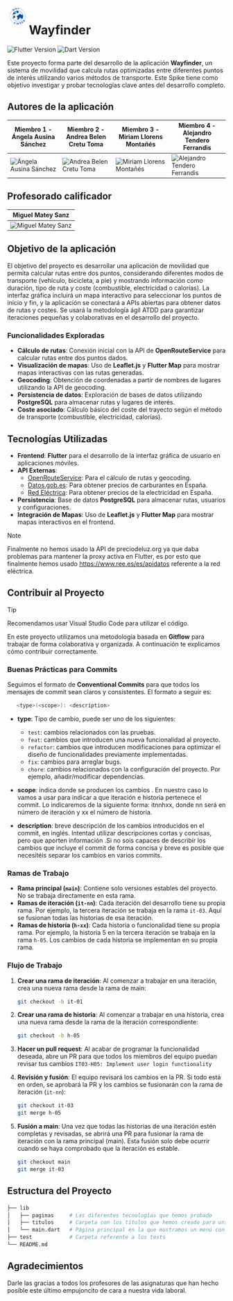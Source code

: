 <img src="./assets/logo.png" alt="Wayfinder Logo" width="50" align="left">

# Wayfinder 

![Flutter Version](https://img.shields.io/badge/flutter-v3.24.3-blue) ![Dart Version](https://img.shields.io/badge/dart-v2.18.2-blue)

Este proyecto forma parte del desarrollo de la aplicación **Wayfinder**, un sistema de movilidad que calcula rutas optimizadas entre diferentes puntos de interés utilizando varios métodos de transporte. Este Spike tiene como objetivo investigar y probar tecnologías clave antes del desarrollo completo.

## Autores de la aplicación

| Miembro 1 - Ángela Ausina Sánchez       | Miembro 2 - Andrea Belen Cretu Toma    | Miembro 3 - Miriam Llorens Montañés    | Miembro 4 - Alejandro Tendero Ferrandis  |
|----------------------------------------|----------------------------------------|----------------------------------------|-------------------------------------------|
| <img src="https://avatars.githubusercontent.com/u/95291485?v=4" alt="Ángela Ausina Sánchez" width="120"/>| <img src="https://avatars.githubusercontent.com/u/95291876?v=4" alt="Andrea Belen Cretu Toma" width="120"/> | <img src="https://avatars.githubusercontent.com/u/99995694?v=4" alt="Miriam Llorens Montañés" width="120"/> | <img src="https://avatars.githubusercontent.com/u/114917263?v=4" alt="Alejandro Tendero Ferrandis" width="120"/> |

## Profesorado calificador

|            Miguel Matey Sanz           |
|----------------------------------------|
| <img src="https://avatars3.githubusercontent.com/u/25453537?s=120" alt="Miguel Matey Sanz" width="120"/>|



## Objetivo de la aplicación

El objetivo del proyecto es desarrollar una aplicación de movilidad que permita calcular rutas entre dos puntos, considerando diferentes modos de transporte (vehículo, bicicleta, a pie) y mostrando información como duración, tipo de ruta y coste (combustible, electricidad o calorías). La interfaz gráfica incluirá un mapa interactivo para seleccionar los puntos de inicio y fin, y la aplicación se conectará a APIs abiertas para obtener datos de rutas y costes. Se usará la metodología ágil ATDD para garantizar iteraciones pequeñas y colaborativas en el desarrollo del proyecto.

### Funcionalidades Exploradas

- **Cálculo de rutas**: Conexión inicial con la API de **OpenRouteService** para calcular rutas entre dos puntos dados.
- **Visualización de mapas**: Uso de **Leaflet.js** y **Flutter Map** para mostrar mapas interactivas con las rutas generadas.
- **Geocoding**: Obtención de coordenadas a partir de nombres de lugares utilizando la API de geocoding.
- **Persistencia de datos**: Exploración de bases de datos utilizando **PostgreSQL** para almacenar rutas y lugares de interés.
- **Coste asociado**: Cálculo básico del coste del trayecto según el método de transporte (combustible, electricidad, calorías).

## Tecnologías Utilizadas

- **Frontend**: **Flutter** para el desarrollo de la interfaz gráfica de usuario en aplicaciones móviles.
- **API Externas**:
  - [OpenRouteService](https://openrouteservice.org/): Para el cálculo de rutas y geocoding.
  - [Datos.gob.es](https://datos.gob.es/es/catalogo/e05068001-precio-de-carburantes-en-las-gasolineras-espanolas): Para obtener precios de carburantes en España.
  - [Red Eléctrica](https://www.ree.es/es/apidatos): Para obtener precios de la electricidad en España.
- **Persistencia**: Base de datos **PostgreSQL** para almacenar rutas, usuarios y configuraciones.
- **Integración de Mapas**: Uso de **Leaflet.js** y **Flutter Map** para mostrar mapas interactivos en el frontend.

> [!NOTE]
> Finalmente no hemos usado la API de preciodeluz.org ya que daba problemas para mantener la proxy activa en Flutter, es por esto que finalmente hemos usado https://www.ree.es/es/apidatos referente a la red eléctrica.


## Contribuir al Proyecto

> [!TIP]
> Recomendamos usar Visual Studio Code para utilizar el código.

En este proyecto utilizamos una metodología basada en **Gitflow** para trabajar de forma colaborativa y organizada. A continuación te explicamos cómo contribuir correctamente.

### Buenas Prácticas para Commits
Seguimos el formato de **Conventional Commits** para que todos los mensajes de commit sean claros y consistentes. El formato a seguir es:

```bash
   <type>(<scope>): <description>
```

- **type**: Tipo de cambio, puede ser uno de los siguientes:
  - `test`: cambios relacionados con las pruebas.
  - `feat`: cambios que introducen una nueva funcionalidad al proyecto.
  - `refactor`: cambios que introducen modificaciones para optimizar el diseño de funcionalidades previamente implementadas.
  - `fix`:  cambios para arreglar bugs.
  - `chore`: cambios relacionados con la configuración del proyecto. Por ejemplo, añadir/modificar dependencias.

- **scope**: indica donde se producen los cambios . En nuestro caso lo vamos a usar para indicar a que iteración e historia pertenece el commit. Lo indicaremos de la siguiente forma: itnnhxx, donde nn será en número de iteración y xx el número de historia.

- **description**: breve descripción de los cambios introducidos en el commit, en inglés. Intentad utilizar descripciones cortas y concisas, pero que aporten información .Si no sois capaces de describir los cambios que incluye el commit de forma concisa y breve es posible que necesitéis separar los cambios en varios commits.

### Ramas de Trabajo
- **Rama principal (`main`)**: Contiene solo versiones estables del proyecto. No se trabaja directamente en esta rama.
- **Ramas de iteración (`it-nn`)**: Cada iteración del desarrollo tiene su propia rama. Por ejemplo, la tercera iteración se trabaja en la rama `it-03`. Aquí se fusionan todas las historias de esa iteración.
- **Ramas de historia (`h-xx`)**: Cada historia o funcionalidad tiene su propia rama. Por ejemplo, la historia 5 en la tercera iteración se trabaja en la rama `h-05`. Los cambios de cada historia se implementan en su propia rama.

### Flujo de Trabajo
1. **Crear una rama de iteración**: Al comenzar a trabajar en una iteración, crea una nueva rama desde la rama de main:
   ```bash
   git checkout -b it-01

2. **Crear una rama de historia**: Al comenzar a trabajar en una historia, crea una nueva rama desde la rama de la iteración correspondiente:
   ```bash
   git checkout -b h-05

3. **Hacer un pull request**: Al acabar de programar la funcionalidad deseada, abre un PR para que todos los miembros del equipo puedan revisar tus cambios
   `IT03-H05: Implement user login functionality`

4. **Revisión y fusión**: El equipo revisará los cambios en la PR. Si todo está en orden, se aprobará la PR y los cambios se fusionarán con la rama de iteración (`it-nn`):
   ```bash
   git checkout it-03
   git merge h-05
   ```

5. **Fusión a main**: Una vez que todas las historias de una iteración estén completas y revisadas, se abrirá una PR para fusionar la rama de iteración con la rama principal (main). Esta fusión solo debe ocurrir cuando se haya comprobado que la iteración es estable.
   ```bash
   git checkout main
   git merge it-03  
   ```


## Estructura del Proyecto

```bash
├── lib
│   ├── paginas     # Las diferentes tecnologías que hemos probado
│   ├── titulos     # Carpeta con los títulos que hemos creado para unificar estilos
│   └── main.dart   # Página principal en la que mostramos un menú con las diferentes páginas
├── test            # Carpeta referente a los tests
└── README.md
```

## Agradecimientos
Darle las gracias a todos los profesores de las asignaturas que han hecho posible este último empujoncito de cara a nuestra vida laboral. 
